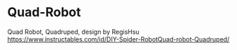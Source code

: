 # Quad-Robot
Quad Robot, Quadruped, design by RegisHsu
https://www.instructables.com/id/DIY-Spider-RobotQuad-robot-Quadruped/
